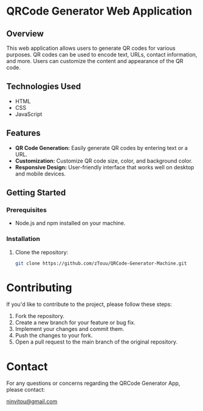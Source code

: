 # QRCode Generator Web Application

## Overview

This web application allows users to generate QR codes for various purposes. QR codes can be used to encode text, URLs, contact information, and more. Users can customize the content and appearance of the QR code.

## Technologies Used

- HTML
- CSS
- JavaScript

## Features

- **QR Code Generation:** Easily generate QR codes by entering text or a URL.
- **Customization:** Customize QR code size, color, and background color.
- **Responsive Design:** User-friendly interface that works well on desktop and mobile devices.

## Getting Started

### Prerequisites

- Node.js and npm installed on your machine.


### Installation

1. Clone the repository:

   ```bash
   git clone https://github.com/zTouu/QRCode-Generator-Machine.git

# Contributing
If you'd like to contribute to the project, please follow these steps:

1. Fork the repository.
2. Create a new branch for your feature or bug fix.
3. Implement your changes and commit them.
4. Push the changes to your fork.
5. Open a pull request to the main branch of the original repository.

# Contact
For any questions or concerns regarding the QRCode Generator App, please contact:

ninvitou@gmail.com